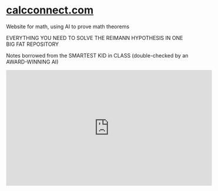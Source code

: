 # [calcconnect.com](CAlcconnect.com)

Website for math, using AI to prove math theorems

EVERYTHING YOU NEED TO SOLVE THE REIMANN HYPOTHESIS 
IN ONE BIG FAT REPOSITORY

Notes borrowed from the SMARTEST KID in CLASS (double-checked by an AWARD-WINNING AI)

<iframe width="560" height="315" src="https://www.youtube.com/embed/VMMu--ooIPU?si=vZ5-ibCRK7pLV5vJ" title="YouTube video player" frameborder="0" allow="accelerometer; autoplay; clipboard-write; encrypted-media; gyroscope; picture-in-picture; web-share" referrerpolicy="strict-origin-when-cross-origin" allowfullscreen></iframe>
